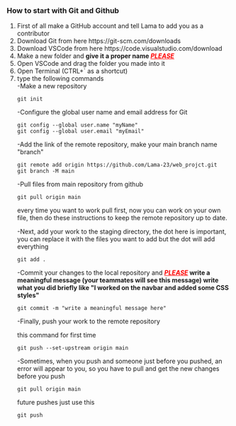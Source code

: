 <h3>How to start with Git and Github</h3>

<ol>
<li>First of all make a GitHub account and tell Lama to add you as a contributor </li>
<li>Download Git from here <a>https://git-scm.com/downloads</a></li>
<li>Download VSCode from here <a>https://code.visualstudio.com/download</a></li>
<li>Make a new folder and <strong>give it a proper name <u style="color:red;"><em >PLEASE</em></u></strong></li>
<li>Open VSCode and drag the folder you made into it</li>
<li>Open Terminal (CTRL+` as a shortcut) </li>
<li>type the following commands</li>
-Make a new repository

```
git init
```
-Configure the global user name and email address for Git
```
git config --global user.name "myName"
git config --global user.email "myEmail"
```
-Add the link of the remote repository, make your main branch name "branch"
```
git remote add origin https://github.com/Lama-23/web_projct.git
git branch -M main
```
-Pull files from main repository from github
```
git pull origin main
```
every time you want to work pull first, now you can work on your own file, then do these instructions to keep the remote repository up to date.

-Next, add your work to the staging directory, the dot here is important, you can replace it with the files you want to add but the dot will add everything
```
git add .
```
-Commit your changes to the local repository and <strong> <u style="color:red;"><em >PLEASE</em></u> write a meaningful message (your teammates will see this message) write what you did briefly like "I worked on the navbar and added some CSS styles"</strong> 
```
git commit -m "write a meaningful message here"
```

-Finally, push your work to the remote repository

this command for first time
```
git push --set-upstream origin main
```

-Sometimes, when you push and someone just before you pushed, an error will appear to you, so you have to pull and get the new changes before you push

```
git pull origin main
```


future pushes just use this
```
git push
```
</ol>   
